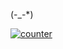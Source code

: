 <!-- ### Hi there 👋 -->
(-_-*)

[![counter]](https://count.getloli.com)

[counter]: https://count.getloli.com/get/@:ainsleylaiuw?theme=gelbooru
	"since August 2022"

<!--
**ainsleylaiuw/ainsleylaiuw** is a ✨ _special_ ✨ repository because its `README.md` (this file) appears on your GitHub profile.

Here are some ideas to get you started:

- 🔭 I’m currently working on ...
- 🌱 I’m currently learning ...
- 👯 I’m looking to collaborate on ...
- 🤔 I’m looking for help with ...
- 💬 Ask me about ...
- 📫 How to reach me: ...
- 😄 Pronouns: ...
- ⚡ Fun fact: ...
--->
